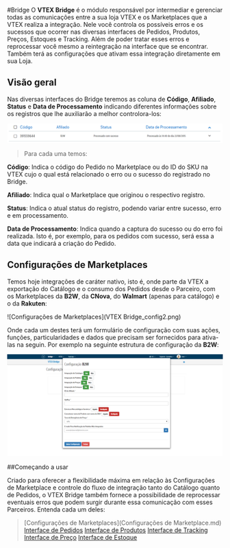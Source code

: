#Bridge
O **VTEX Bridge** é o módulo responsável por intermediar e gerenciar todas as comunicações entre a sua loja VTEX e os Marketplaces que a VTEX realiza a integração. Nele você controla os possíveis erros e os sucessos que ocorrer nas diversas interfaces de Pedidos, Produtos, Preços, Estoques e Tracking. Além de poder tratar esses erros e reprocessar você mesmo a reintegração na interface que se encontrar. Também terá as configurações que ativam essa integração diretamente em sua Loja.

## Visão geral


Nas diversas interfaces do Bridge teremos as coluna de **Código**, **Afiliado**, **Status** e **Data de Processamento** indicando diferentes informações sobre os registros que lhe auxiliarão a melhor controlora-los:

![Colunas de informações](V_pedidos_colunas.png)
>Para cada uma temos:

**Código**: Indica o código do Pedido no Marketplace ou do ID do SKU na VTEX cujo o qual está relacionado o erro ou o sucesso do registrado no Bridge.

**Afiliado**: Indica qual o Marketplace que originou o respectivo registro.

**Status**: Indica o atual status do registro, podendo variar entre sucesso, erro e em processamento.

**Data de Processamento**: Indica quando a captura do sucesso ou do erro foi realizada. Isto é, por exemplo, para os pedidos com sucesso, será essa a data que indicará a criação do Pedido.

## Configurações de Marketplaces
Temos hoje integrações de caráter nativo, isto é, onde parte da VTEX a exportação do Catálogo e o consumo dos Pedidos desde o Parceiro, com os Marketplaces da **B2W**, da **CNova**, do **Walmart** (apenas para catálogo) e o da **Rakuten**:

![Configurações de Marketplaces](VTEX Bridge_config2.png)

Onde cada um destes terá um formulário de configuração com suas ações, funções, particularidades e dados que precisam ser fornecidos para ativa-las na seguin. Por exemplo na seguinte estrutura de configuração da **B2W**:

![Configuração B2W](V_config_B2W.png)

##Começando a usar

Criado para oferecer a flexibilidade máxima em relação às Configurações de Marketplace e controle do fluxo de integração tanto do Catálogo quanto de Pedidos, o VTEX Bridge também fornece a possibilidade de reprocessar eventuais erros que podem surgir durante essa comunicação com esses Parceiros. Entenda cada um deles:
> [Configurações de Marketplaces](Configurações de Marketplace.md)
> [Interface de Pedidos](interface_de_pedidos.md)
> [Interface de Produtos](interface_de_produtos.md)
> [Interface de Tracking](interface_de_tracking.md)
> [Interface de Preço](interface_de_preco.md)
> [Interface de Estoque](interface_de_estoque.md)
